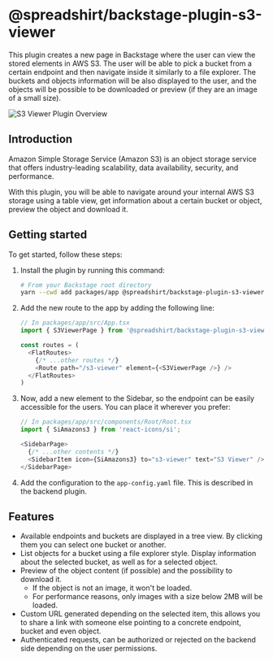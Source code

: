 # @spreadshirt/backstage-plugin-s3-viewer

This plugin creates a new page in Backstage where the user can view the stored elements in AWS S3. The user will be able to pick a bucket from a certain endpoint and then navigate inside it similarly to a file explorer. 
The buckets and objects information will be also displayed to the user, and the objects will be possible to be downloaded or preview (if they are an image of a small size).

![S3 Viewer Plugin Overview](../../demo/examples/img1.png)

## Introduction

Amazon Simple Storage Service (Amazon S3) is an object storage service that offers industry-leading scalability, data availability, security, and performance.

With this plugin, you will be able to navigate around your internal AWS S3 storage using a table view, get information about a certain bucket or object, preview the object and download it.

## Getting started

To get started, follow these steps:

1. Install the plugin by running this command:
    ```bash
    # From your Backstage root directory
    yarn --cwd add packages/app @spreadshirt/backstage-plugin-s3-viewer
    ```

2. Add the new route to the app by adding the following line:
    ```typescript
    // In packages/app/src/App.tsx
    import { S3ViewerPage } from '@spreadshirt/backstage-plugin-s3-viewer';

    const routes = (
      <FlatRoutes>
        {/* ...other routes */}
        <Route path="/s3-viewer" element={<S3ViewerPage />} />
      </FlatRoutes>
    )
    ```

3. Now, add a new element to the Sidebar, so the endpoint can be easily accessible for the users. You can place it wherever you prefer:
    ```typescript
    // In packages/app/src/components/Root/Root.tsx
    import { SiAmazons3 } from 'react-icons/si';

    <SidebarPage>
      {/* ...other contents */}
      <SidebarItem icon={SiAmazons3} to="s3-viewer" text="S3 Viewer" />   
    </SidebarPage>
    ```
4. Add the configuration to the `app-config.yaml` file. This is described in the backend plugin.

## Features

- Available endpoints and buckets are displayed in a tree view. By clicking them you can select one bucket or another.
- List objects for a bucket using a file explorer style.
Display information about the selected bucket, as well as for a selected object.
- Preview of the object content (if possible) and the possibility to download it.
  - If the object is not an image, it won't be loaded.
  - For performance reasons, only images with a size below 2MB will be loaded.
- Custom URL generated depending on the selected item, this allows you to share a link with someone else pointing to a concrete endpoint, bucket and even object.
- Authenticated requests, can be authorized or rejected on the backend side depending on the user permissions.
